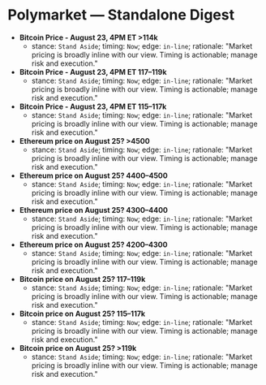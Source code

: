 # Polymarket — Standalone Digest

- **Bitcoin Price - August 23, 4PM ET >114k**
  - stance: `Stand Aside`; timing: `Now`; edge: `in-line`; rationale: "Market pricing is broadly inline with our view. Timing is actionable; manage risk and execution."
- **Bitcoin Price - August 23, 4PM ET 117–119k**
  - stance: `Stand Aside`; timing: `Now`; edge: `in-line`; rationale: "Market pricing is broadly inline with our view. Timing is actionable; manage risk and execution."
- **Bitcoin Price - August 23, 4PM ET 115–117k**
  - stance: `Stand Aside`; timing: `Now`; edge: `in-line`; rationale: "Market pricing is broadly inline with our view. Timing is actionable; manage risk and execution."
- **Ethereum price on August 25? >4500**
  - stance: `Stand Aside`; timing: `Now`; edge: `in-line`; rationale: "Market pricing is broadly inline with our view. Timing is actionable; manage risk and execution."
- **Ethereum price on August 25? 4400–4500**
  - stance: `Stand Aside`; timing: `Now`; edge: `in-line`; rationale: "Market pricing is broadly inline with our view. Timing is actionable; manage risk and execution."
- **Ethereum price on August 25? 4300–4400**
  - stance: `Stand Aside`; timing: `Now`; edge: `in-line`; rationale: "Market pricing is broadly inline with our view. Timing is actionable; manage risk and execution."
- **Ethereum price on August 25? 4200–4300**
  - stance: `Stand Aside`; timing: `Now`; edge: `in-line`; rationale: "Market pricing is broadly inline with our view. Timing is actionable; manage risk and execution."
- **Bitcoin price on August 25? 117–119k**
  - stance: `Stand Aside`; timing: `Now`; edge: `in-line`; rationale: "Market pricing is broadly inline with our view. Timing is actionable; manage risk and execution."
- **Bitcoin price on August 25? 115–117k**
  - stance: `Stand Aside`; timing: `Now`; edge: `in-line`; rationale: "Market pricing is broadly inline with our view. Timing is actionable; manage risk and execution."
- **Bitcoin price on August 25? >119k**
  - stance: `Stand Aside`; timing: `Now`; edge: `in-line`; rationale: "Market pricing is broadly inline with our view. Timing is actionable; manage risk and execution."
